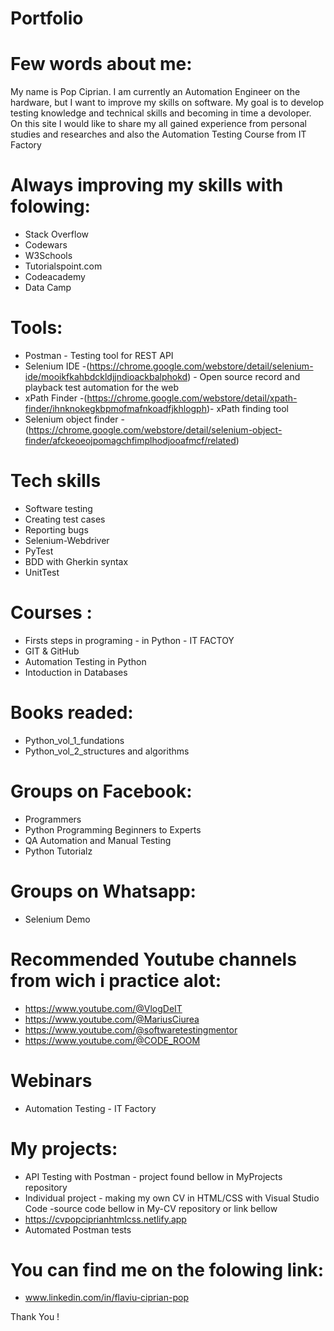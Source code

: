 # Portfolio
# Few words about me:
My name is Pop Ciprian. I am currently an Automation Engineer on the hardware, but I want to improve my skills on software. 
My goal is to develop testing knowledge and technical skills and becoming in time a devoloper. On this site I would like to share my all gained experience from personal studies and researches and also the Automation Testing Course from IT Factory


# Always improving my skills with folowing:
- Stack Overflow
- Codewars
- W3Schools
- Tutorialspoint.com
- Codeacademy
- Data Camp

# Tools:
- Postman - Testing tool for REST API
- Selenium IDE -(https://chrome.google.com/webstore/detail/selenium-ide/mooikfkahbdckldjjndioackbalphokd) - Open source record and playback test automation for the web
- xPath Finder -(https://chrome.google.com/webstore/detail/xpath-finder/ihnknokegkbpmofmafnkoadfjkhlogph)- xPath finding tool
- Selenium object finder - (https://chrome.google.com/webstore/detail/selenium-object-finder/afckeoeojpomagchfimplhodjooafmcf/related)

# Tech skills
- Software testing
- Creating test cases
- Reporting bugs
- Selenium-Webdriver
- PyTest
- BDD with Gherkin syntax
- UnitTest

# Courses :
- Firsts steps in programing - in Python - IT FACTOY
- GIT & GitHub
- Automation Testing in Python
- Intoduction in Databases

# Books readed:
- Python_vol_1_fundations
- Python_vol_2_structures and algorithms

# Groups on Facebook: 
- Programmers
- Python Programming Beginners to Experts
- QA Automation and Manual Testing
- Python Tutorialz

# Groups on Whatsapp:
- Selenium Demo

# Recommended Youtube channels from wich i practice alot:
- https://www.youtube.com/@VlogDeIT
- https://www.youtube.com/@MariusCiurea
- https://www.youtube.com/@softwaretestingmentor
- https://www.youtube.com/@CODE_ROOM

# Webinars
- Automation Testing - IT Factory

# My projects:
- API Testing with Postman - project found bellow in MyProjects repository
- Individual project - making my own CV in HTML/CSS with Visual Studio Code -source code bellow in My-CV repository or link bellow
- https://cvpopciprianhtmlcss.netlify.app
- Automated Postman tests

# You can find me on the folowing link:
- www.linkedin.com/in/flaviu-ciprian-pop

Thank You !


